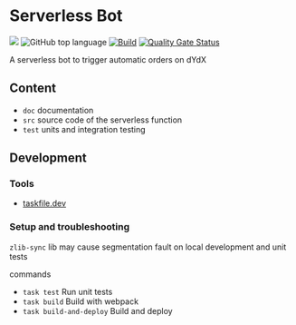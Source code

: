# Serverless Bot

<img src="https://img.shields.io/badge/Lambda-AWS-%23ff9900?style=flat&logo=awslambda"> ![GitHub top language](https://img.shields.io/github/languages/top/icyfry/serverless-bot) [![Build](https://github.com/icyfry/serverless-bot/actions/workflows/build.yml/badge.svg?branch=main)](https://github.com/icyfry/serverless-bot/actions/workflows/build.yml) [![Quality Gate Status](https://sonarcloud.io/api/project_badges/measure?project=icyfry_serverless-bot&metric=alert_status)](https://sonarcloud.io/summary/new_code?id=icyfry_serverless-bot)

A serverless bot to trigger automatic orders on dYdX

## Content

* `doc` documentation
* `src` source code of the serverless function
* `test` units and integration testing

## Development

### Tools
* [taskfile.dev](https://taskfile.dev/)

### Setup and troubleshooting

`zlib-sync` lib may cause segmentation fault on local development and unit tests

commands
* `task test` Run unit tests
* `task build` Build with webpack
* `task build-and-deploy` Build and deploy
